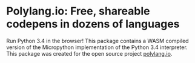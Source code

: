 # Polylang.io: Free, shareable codepens in dozens of languages
Run Python 3.4 in the browser! This package contains a WASM compiled version of the Micropython implementation of the Python 3.4 interpreter. This package was created for the open source project [polylang.io](https://polylang.io).